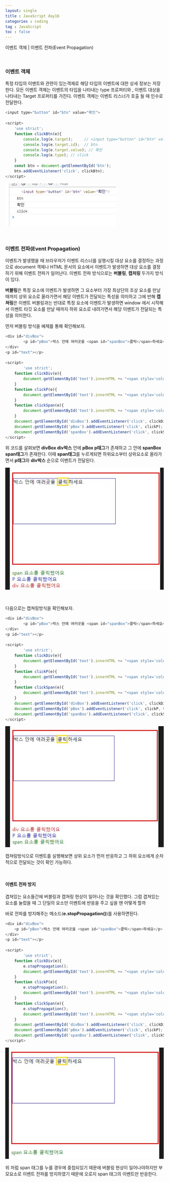 ```yaml
---
layout: single
title : JavaScript day16
categories : coding
tag : JavaScript
toc : false
---
```


이벤트 객체 | 이벤트 전파(Event Propagation)

<br>

### 이벤트 객체

특정 타입의 이벤트와 관련이 있는객체로 해당 타입의 이벤트에 대한 상세 정보는 저장한다. 모든 이벤트 객체는 이벤트의 타입을 나타내는 type 프로퍼티와 , 이벤트 대상을 나타내는 Target 프로퍼티를 가진다. 이벤트 객체는 이벤트 리스너가 호출 될 때 인수로 전달한다.

```javascript
<input type="button" id="btn" value="확인">

<script>
    'use strict';
    function clickBtn(e){
        console.log(e.target);     // <input type="button" id="btn" value="확인">
        console.log(e.target.id);  // btn
        console.log(e.target.value); // 확인
        console.log(e.type); // click
    }
    const btn = document.getElementById('btn');
    btn.addEventListener('click', clickBtn);
</script>
```

![js17_1](https://github.com/YUNCHANYEONG/YUNCHANYEONG.github.io/blob/master/assets/images/coding_img/js17_1.JPG?raw=true)

<br>

### 이벤트 전파(Event Propagation)

이벤트가 발생했을 때 브라우저가 이벤트 리스너를 실행시킬 대상 요소를 결정하는 과정으로 document 객체나 HTML 문서의 요소에서 이벤트가 발생하면 대상 요소를 결정하기 위해 이벤트 전파가 일어난다. 이벤트 전파 방식으로는 **버블링**, **캡처링** 두가지 방식이 있다.

**버블링**은 특정 요소에 이벤트가 발생하면 그 요소부터 가장 최상단의 조상 요소를 만날 때까지 상위 요소로 올라가면서 해당 이벤트가 전달되는 특성을 의미하고 그에 반해 **캡쳐링**은 이벤트 버블링과는 반대로 특정 요소에 이벤트가 발생하면 window 에서 시작해서 이벤트 타깃 요소를 만날 때까지 하위 요소로 내려가면서 해당 이벤트가 전달되는 특성을 의미한다.

먼저 버블링 방식을 예제를 통해 확인해보자.

```javascript
<div id="divBox">
        <p id="pBox">박스 안에 여러곳을 <span id="spanBox">클릭</span>하세요</p>
</div>
<p id="text"></p>

<script>
        'use strict';
    function clickDiv(e){
        document.getElementById('text').innerHTML += "<span style='color: red;'>div 요소를 클릭했어요</span><br>"
    }
    function clickP(e){
        document.getElementById('text').innerHTML += "<span style='color: blue;'>P 요소를 클릭했어요</span><br>"
    }
    function clickSpan(e){
        document.getElementById('text').innerHTML += "<span style='color: green;'>span 요소를 클릭했어요</span><br>"
    }
    document.getElementById('divBox').addEventListener('click', clickDiv);
    document.getElementById('pBox').addEventListener('click', clickP);
    document.getElementById('spanBox').addEventListener('click', clickSpan);
</script>
```

위 코드를 살펴보면 **divBox div박스** 안에 **pBox p태그**가 존재하고 그 안에 **spanBox span태그**가 존재한다. 이때 **span태그**를 누르게되면 하위요소부터 상위요소로 올라가면서  **p태그**와 **div박스** 순으로 이벤트가 전달된다. 

![js17_2](https://github.com/YUNCHANYEONG/YUNCHANYEONG.github.io/blob/master/assets/images/coding_img/js17_2.JPG?raw=true)

<br>

다음으로는 캡쳐링방식을 확인해보자.

```javascript
<div id="divBox">
        <p id="pBox">박스 안에 여러곳을 <span id="spanBox">클릭</span>하세요</p>
</div>
<p id="text"></p>

<script>
        'use strict';
    function clickDiv(e){
        document.getElementById('text').innerHTML += "<span style='color: red;'>div 요소를 클릭했어요</span><br>"
    }
    function clickP(e){
        document.getElementById('text').innerHTML += "<span style='color: blue;'>P 요소를 클릭했어요</span><br>"
    }
    function clickSpan(e){
        document.getElementById('text').innerHTML += "<span style='color: green;'>span 요소를 클릭했어요</span><br>"
    }
    document.getElementById('divBox').addEventListener('click', clickDiv, true);
    document.getElementById('pBox').addEventListener('click', clickP, true);
    document.getElementById('spanBox').addEventListener('click', clickSpan, true);
</script>
```

![js17_3](https://github.com/YUNCHANYEONG/YUNCHANYEONG.github.io/blob/master/assets/images/coding_img/js17_3.JPG?raw=true)

캡쳐링방식으로 이벤트를 실행해보면 상위 요소가 먼저 반응하고 그 하위 요소에게 순차적으로 전달되는 것이 확인 가능하다.

<br>

#### 이벤트 전파 방지

겹쳐있는 요소들간에 버블링과 캡쳐링 현상이 일어나는 것을 확인했다. 그럼 겹쳐있는 요소를 눌렀을 때 그 단일의 요소만 이벤트에 반응을 주고 싶을 땐 어떻게 할까

바로 전파를 방지해주는 메소드(**e.stopPropagation()**)를 사용하면된다.



```javascript
<div id="divBox">
    <p id="pBox">박스 안에 여러곳을 <span id="spanBox">클릭</span>하세요</p>
</div>
<p id="text"></p>

<script>
        'use strict';
    function clickDiv(e){
        e.stopPropagation();
        document.getElementById('text').innerHTML += "<span style='color: red;'>div 요소를 클릭했어요</span><br>"
    }
    function clickP(e){
        e.stopPropagation();
        document.getElementById('text').innerHTML += "<span style='color: blue;'>P 요소를 클릭했어요</span><br>"
    }
    function clickSpan(e){
        e.stopPropagation();
        document.getElementById('text').innerHTML += "<span style='color: green;'>span 요소를 클릭했어요</span><br>"
    }
    document.getElementById('divBox').addEventListener('click', clickDiv);
    document.getElementById('pBox').addEventListener('click', clickP);
    document.getElementById('spanBox').addEventListener('click', clickSpan);
</script>
```

![js17_4](https://github.com/YUNCHANYEONG/YUNCHANYEONG.github.io/blob/master/assets/images/coding_img/js17_4.JPG?raw=true)

위 처럼 span 태그를 누를 경우에 중첩되있기 때문에 버블링 현상이 일어나야하지만 부모요소로 이벤트 전파를 방지하였기 때문에 오로지 span 태그의 이벤트만 반응한다.

